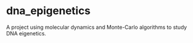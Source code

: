 # dna_epigenetics
A project using molecular dynamics and Monte-Carlo algorithms to study DNA eigenetics.
